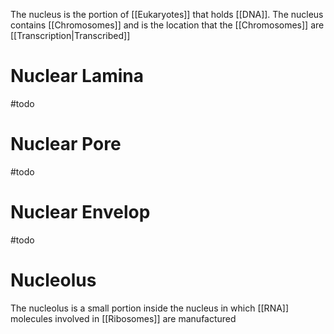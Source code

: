 The nucleus is the portion of [[Eukaryotes]] that holds [[DNA]]. 
The nucleus contains [[Chromosomes]] and is the location that the [[Chromosomes]] are [[Transcription|Transcribed]] 

# Nuclear Lamina
#todo
# Nuclear Pore
#todo
# Nuclear Envelop
#todo

# Nucleolus
The nucleolus is a small portion inside the nucleus in which [[RNA]] molecules involved in [[Ribosomes]] are manufactured
